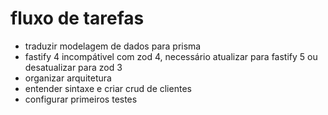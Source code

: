 # fluxo de tarefas

- traduzir modelagem de dados para prisma
- fastify 4 incompátivel com zod 4, necessário atualizar para fastify 5 ou desatualizar para zod 3
- organizar arquitetura
- entender sintaxe e criar crud de clientes
- configurar primeiros testes
